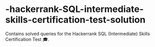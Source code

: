 # -hackerrank-SQL-intermediate-skills-certification-test-solution
Contains solved queries for the Hackerrank SQL (Intermediate) Skills Certification Test 🎓.
